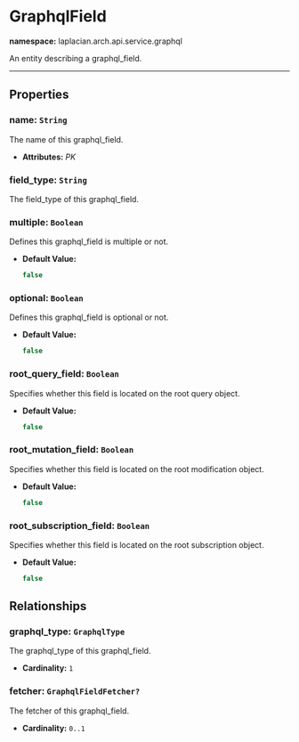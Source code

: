 # **GraphqlField**
**namespace:** laplacian.arch.api.service.graphql

An entity describing a graphql_field.



---

## Properties

### name: `String`
The name of this graphql_field.
- **Attributes:** *PK*

### field_type: `String`
The field_type of this graphql_field.

### multiple: `Boolean`
Defines this graphql_field is multiple or not.
- **Default Value:**
  ```kotlin
  false
  ```

### optional: `Boolean`
Defines this graphql_field is optional or not.
- **Default Value:**
  ```kotlin
  false
  ```

### root_query_field: `Boolean`
Specifies whether this field is located on the root query object.

- **Default Value:**
  ```kotlin
  false
  ```

### root_mutation_field: `Boolean`
Specifies whether this field is located on the root modification object.

- **Default Value:**
  ```kotlin
  false
  ```

### root_subscription_field: `Boolean`
Specifies whether this field is located on the root subscription object.

- **Default Value:**
  ```kotlin
  false
  ```

## Relationships

### graphql_type: `GraphqlType`
The graphql_type of this graphql_field.
- **Cardinality:** `1`

### fetcher: `GraphqlFieldFetcher?`
The fetcher of this graphql_field.
- **Cardinality:** `0..1`